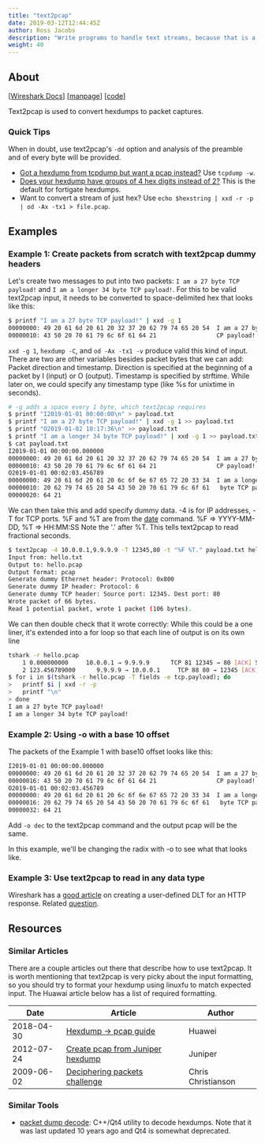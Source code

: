```yaml
---
title: "text2pcap"
date: 2019-03-12T12:44:45Z
author: Ross Jacobs
description: "Write programs to handle text streams, because that is a universal interface – Doug McIlroy"
weight: 40
---
```


## About

[[Wireshark Docs](https://www.wireshark.org/docs/wsug_html_chunked/AppToolstext2pcap.html)] [[manpage](https://www.wireshark.org/docs/man-pages/text2pcap.html)] [[code](https://github.com/wireshark/wireshark/blob/master/text2pcap.c)]

Text2pcap is used to convert hexdumps to packet captures.

### Quick Tips

When in doubt, use text2pcap's `-dd` option and analysis of the preamble and of every byte will be provided.

* [<i class="fab fa-stack-overflow"></i>Got a hexdump from tcpdump but want a pcap instead?](https://stackoverflow.com/questions/3900431/python-convert-tcpdump-into-text2pcap-readable-format) Use `tcpdump -w`.
* [<i class="fab fa-stack-overflow"></i>Does your hexdump have groups of 4 hex digits instead of 2?](https://stackoverflow.com/questions/47991651/how-to-convert-hex-dump-from-4-hex-digit-groups-to-2-hex-digit-groups) This is the default for fortigate hexdumps.
* Want to convert a stream of just hex? Use `echo $hexstring | xxd -r -p | od -Ax -tx1 > file.pcap`.

## Examples

### Example 1: Create packets from scratch with text2pcap dummy headers

Let's create two messages to put into two packets: `I am a 27 byte TCP payload!` and `I am a longer 34 byte TCP payload!`.
For this to be valid text2pcap input, it needs to be converted to space-delimited hex that looks like this:

```bash
$ printf "I am a 27 byte TCP payload!" | xxd -g 1
00000000: 49 20 61 6d 20 61 20 32 37 20 62 79 74 65 20 54  I am a 27 byte T
00000010: 43 50 20 70 61 79 6c 6f 61 64 21                 CP payload!
```

`xxd -g 1`, `hexdump -C`, and `od -Ax -tx1 -v` produce valid this kind of input. There are two are other variables besides
packet bytes that we can add: Packet direction and timestamp. Direction is specified at the beginning of a packet by I (input) or O (output).
Timestamp is specified by strftime. While later on, we could specify any timestamp type (like %s for unixtime in seconds).

```bash
# -g adds a space every 1 byte, which text2pcap requires
$ printf "I2019-01-01 00:00:00\n" > payload.txt
$ printf "I am a 27 byte TCP payload!" | xxd -g 1 >> payload.txt
$ printf "O2019-01-02 10:17:36\n" >> payload.txt
$ printf "I am a longer 34 byte TCP payload!" | xxd -g 1 >> payload.txt
$ cat payload.txt
I2019-01-01 00:00:00.000000
00000000: 49 20 61 6d 20 61 20 32 37 20 62 79 74 65 20 54  I am a 27 byte T
00000010: 43 50 20 70 61 79 6c 6f 61 64 21                 CP payload!
O2019-01-01 00:02:03.456789
00000000: 49 20 61 6d 20 61 20 6c 6f 6e 67 65 72 20 33 34  I am a longer 34
00000010: 20 62 79 74 65 20 54 43 50 20 70 61 79 6c 6f 61   byte TCP payloa
00000020: 64 21
```

We can then take this and add specify dummy data.
-4 is for IP addresses, -T for TCP ports.
%F and %T are from the [date](https://ss64.com/bash/date.html) command. %F => YYYY-MM-DD, %T => HH:MM:SS
Note the '.' after %T. This tells text2pcap to read fractional seconds.

```bash
$ text2pcap -4 10.0.0.1,9.9.9.9 -T 12345,80 -t "%F %T." payload.txt hello.pcap
Input from: hello.txt
Output to: hello.pcap
Output format: pcap
Generate dummy Ethernet header: Protocol: 0x800
Generate dummy IP header: Protocol: 6
Generate dummy TCP header: Source port: 12345. Dest port: 80
Wrote packet of 66 bytes.
Read 1 potential packet, wrote 1 packet (106 bytes).
```

We can then double check that it wrote correctly:
While this could be a one liner, it's extended into a for loop so that each line of output is on its own line

```bash
tshark -r hello.pcap
    1 0.000000000     10.0.0.1 → 9.9.9.9      TCP 81 12345 → 80 [ACK] Seq=1 Ack=1 Win=8192 Len=27 [TCP segment of a reassembled PDU]
    2 123.456789000      9.9.9.9 → 10.0.0.1     TCP 88 80 → 12345 [ACK] Seq=1 Ack=28 Win=8192 Len=34 [TCP segment of a reassembled PDU]
$ for i in $(tshark -r hello.pcap -T fields -e tcp.payload); do
>   printf $i | xxd -r -p
>   printf "\n"
> done
I am a 27 byte TCP payload!
I am a longer 34 byte TCP payload!
```

### Example 2: Using -o with a base 10 offset

The packets of the Example 1 with base10 offset looks like this:

```bash
I2019-01-01 00:00:00.000000
00000000: 49 20 61 6d 20 61 20 32 37 20 62 79 74 65 20 54  I am a 27 byte T
00000016: 43 50 20 70 61 79 6c 6f 61 64 21                 CP payload!
O2019-01-01 00:02:03.456789
00000000: 49 20 61 6d 20 61 20 6c 6f 6e 67 65 72 20 33 34  I am a longer 34
00000016: 20 62 79 74 65 20 54 43 50 20 70 61 79 6c 6f 61   byte TCP payloa
00000032: 64 21
```

Add `-o dec` to the text2pcap command and the output pcap will be the same.

In this example, we'll be changing the radix with -o to see what that looks like.

### Example 3: Use text2pcap to read in any data type

Wireshark has a [good article](https://wiki.wireshark.org/HowToDissectAnything) on creating a user-defined DLT for an HTTP response.
Related [<i class="fab fa-stack-overflow"></i> question](https://stackoverflow.com/questions/4502226/how-do-i-get-wireshark-to-read-header-less-pcap-files-without-a-udp-ip-ethernet/4506300#4506300).

## Resources

### Similar Articles

There are a couple articles out there that describe how to use text2pcap. It is worth mentioning that text2pcap is very picky about
the input formatting, so you should try to format your hexdump using linuxfu to match expected input. The Huawai article below has
a list of required formatting.

| Date | Article | Author |
| ---- | ------- | ------ |
|2018-04-30 | [Hexdump -> pcap guide](https://support.huawei.com/enterprise/en/knowledge/EKB1001542804) | Huawei|
|2012-07-24 | [Create pcap from Juniper hexdump](https://kb.juniper.net/InfoCenter/index?page=content&id=KB23952&pmv=print) | Juniper|
|2009-06-02 | [Deciphering packets challenge](https://ismellpackets.com/category/text2pcap/) | Chris Christianson|

### Similar Tools

* [packet dump decode](https://github.com/pstavirs/pdd): C++/Qt4 utility to decode hexdumps. Note that it was last updated 10 years ago and Qt4 is somewhat deprecated.
